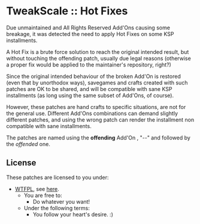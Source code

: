 # TweakScale :: Hot Fixes

Due unmaintained and All Rights Reserved Add'Ons causing some breakage, it was detected the need to apply Hot Fixes on some KSP installments.

A Hot Fix is a brute force solution to reach the original intended result, but without touching the offending patch, usually due legal reasons (otherwise a proper fix would be applied to the maintainer's repository, right?)

Since the original intended behaviour of the broken Add'On is restored (even that by unorthodox ways), savegames and crafts created with such patches are OK to be shared, and will be compatible with sane KSP installments (as long using the same subset of Add'Ons, of course).

However, these patches are hand crafts to specific situations, are not for the general use. Different Add'Ons combinations can demand slightly different patches, and using the wrong patch can render the installment non compatible with sane installments.

The patches are named using the **offending** Add'On , "--" and followed by the *offended* one.

## License

These patches are licensed to you under:

* [WTFPL](http://www.wtfpl.net), see [here](../LICENSE).
	+ You are free to:
		- Do whatever you want!
	+ Under the following terms:
		- You follow your heart's desire. :)
